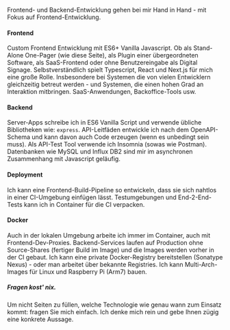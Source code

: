 Frontend- und Backend-Entwicklung gehen bei mir Hand in Hand - mit Fokus auf Frontend-Entwicklung.

#### Frontend
Custom Frontend Entwicklung mit ES6+ Vanilla Javascript. Ob als Stand-Alone One-Pager (wie diese Seite),
als Plugin einer übergeordneten Software, als SaaS-Frontend oder ohne Benutzereingabe als Digital Signage.
Selbstverständlich spielt Typescript, React und Next.js für mich eine große Rolle.
Insbesondere bei Systemen die von vielen Entwicklern gleichzeitig betreut werden - und
Systemen, die einen hohen Grad an Interaktion mitbringen. SaaS-Anwendungen, Backoffice-Tools usw.

#### Backend
Server-Apps schreibe ich in ES6 Vanilla Script und verwende übliche Bibliotheken wie: `express`.
API-Leitfäden entwickle ich nach dem OpenAPI-Schema und kann davon auch Code erzeugen (wenn es unbedingt sein muss).
Als API-Test Tool verwende ich Insomnia (sowas wie Postman).
Datenbanken wie MySQL und Influx DB2 sind mir im asynchronen Zusammenhang mit Javascript geläufig.

#### Deployment
Ich kann eine Frontend-Build-Pipeline so entwickeln, dass sie sich nahtlos in einer CI-Umgebung einfügen lässt.
Testumgebungen und End-2-End-Tests kann ich in Container für die CI verpacken.

#### Docker
Auch in der lokalen Umgebung arbeite ich immer im Container, auch mit Frontend-Dev-Proxies.
Backend-Services laufen auf Production ohne Source-Shares (fertiger Build im Image) und die Images werden vorher in der CI gebaut.
Ich kann eine private Docker-Registry bereitstellen (Sonatype Nexus) - oder man arbeitet über bekannte Registries.
Ich kann Multi-Arch-Images für Linux und Raspberry Pi (Arm7) bauen.

##### Fragen kost' nix.
Um nicht Seiten zu füllen, welche Technologie wie genau wann zum Einsatz kommt: fragen Sie mich einfach.
Ich denke mich rein und gebe Ihnen zügig eine konkrete Aussage.
